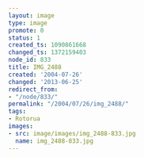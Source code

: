 ```yaml
---
layout: image
type: image
promote: 0
status: 1
created_ts: 1090861668
changed_ts: 1372159403
node_id: 833
title: IMG_2488
created: '2004-07-26'
changed: '2013-06-25'
redirect_from:
- "/node/833/"
permalink: "/2004/07/26/img_2488/"
tags:
- Rotorua
images:
- src: image/images/img_2488-833.jpg
  name: img_2488-833.jpg
---
```


